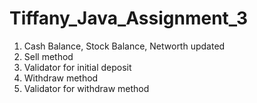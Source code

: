 # Tiffany_Java_Assignment_3

1. Cash Balance, Stock Balance, Networth updated
2. Sell method
3. Validator for initial deposit
4. Withdraw method
5. Validator for withdraw method
